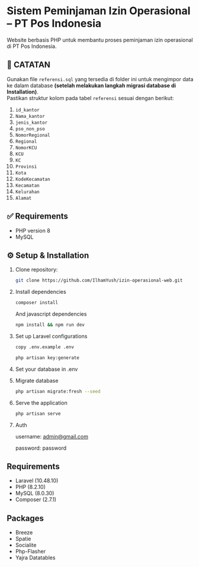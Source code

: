 # Sistem Peminjaman Izin Operasional – PT Pos Indonesia

Website berbasis PHP untuk membantu proses peminjaman izin operasional di PT Pos Indonesia.

## 📌 CATATAN

Gunakan file `referensi.sql` yang tersedia di folder ini untuk mengimpor data ke dalam database **(setelah melakukan langkah migrasi database di Installation)**.  
Pastikan struktur kolom pada tabel `referensi` sesuai dengan berikut:

1. `id_kantor`
2. `Nama_kantor`
3. `jenis_kantor`
4. `pso_non_pso`
5. `NomorRegional`
6. `Regional`
7. `NomorKCU`
8. `KCU`
9. `KC`
10. `Provinsi`
11. `Kota`
12. `KodeKecamatan`
13. `Kecamatan`
14. `Kelurahan`
15. `Alamat`

## ✅ Requirements
- PHP version 8
- MySQL

## ⚙️ Setup & Installation
1. Clone repository:
   ```bash
   git clone https://github.com/IlhamYush/izin-operasional-web.git

2. Install dependencies

    ```bash
    composer install
    ```

    And javascript dependencies

    ```bash
    npm install && npm run dev
    ```

3. Set up Laravel configurations

    ```bash
    copy .env.example .env

    php artisan key:generate
    ```

4. Set your database in .env

5. Migrate database

    ```bash
    php artisan migrate:fresh --seed
    ```

6. Serve the application

    ```bash
    php artisan serve
    ```

7. Auth

    username: admin@gmail.com
    
    password: password

## Requirements
- Laravel (10.48.10)
- PHP (8.2.10)
- MySQL (8.0.30)
- Composer (2.7.1)

## Packages
- Breeze
- Spatie
- Socialite
- Php-Flasher
- Yajra Datatables